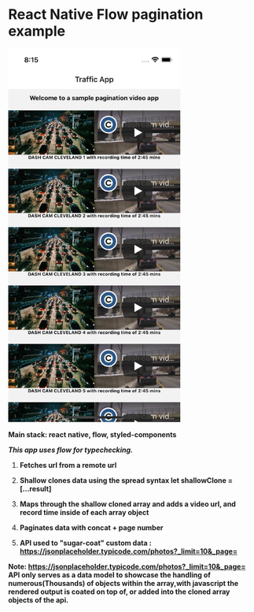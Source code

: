 # React Native Flow pagination example

<!-- ![screen.png](./assets/screen.png) -->
<img src="./assets/screen.png" width="350" alt="screen.png">

**Main stack: react native, flow, styled-components**

***This app uses flow for typechecking.***

1. **Fetches url from a remote url**

2. **Shallow clones data using the spread syntax let shallowClone = [...result]**

3. **Maps through the shallow cloned array and adds a video url, and record time inside of each array object**

4. **Paginates data with concat + page number**

5. **API used to "sugar-coat" custom data : https://jsonplaceholder.typicode.com/photos?_limit=10&_page=**

**Note:  https://jsonplaceholder.typicode.com/photos?_limit=10&_page= API only serves as a data model to showcase the handling of numerous(Thousands) of objects within the array,with javascript the rendered output is coated on top of, or added into the cloned array objects of the api.**
